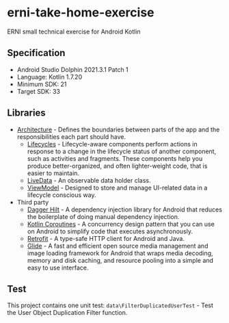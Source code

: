 # erni-take-home-exercise
ERNI small technical exercise for Android Kotlin

## Specification
- Android Studio Dolphin 2021.3.1 Patch 1
- Language: Kotlin 1.7.20
- Minimum SDK: 21
- Target SDK: 33


## Libraries
* [Architecture][1] - Defines the boundaries between parts of the app and the responsibilities each part should have.
  * [Lifecycles][2] - Lifecycle-aware components perform actions in response to a change in the lifecycle status of another component, such as activities and fragments. These components help you produce better-organized, and often lighter-weight code, that is easier to maintain.
  * [LiveData][3] - An observable data holder class.
  * [ViewModel][4] - Designed to store and manage UI-related data in a lifecycle conscious way. 
* Third party
  * [Dagger Hilt][5] - A dependency injection library for Android that reduces the boilerplate of doing manual dependency injection.
  * [Kotlin Coroutines][6] - A concurrency design pattern that you can use on Android to simplify code that executes asynchronously.
  * [Retrofit][7] - A type-safe HTTP client for Android and Java.
  * [Glide][8] - A fast and efficient open source media management and image loading framework for Android that wraps media decoding, memory and disk caching, and resource pooling into a simple and easy to use interface.
  

[1]: https://developer.android.com/jetpack/arch/
[2]: https://developer.android.com/topic/libraries/architecture/lifecycle
[3]: https://developer.android.com/topic/libraries/architecture/livedata
[4]: https://developer.android.com/topic/libraries/architecture/viewmodel
[5]: https://developer.android.com/training/dependency-injection/hilt-android
[6]: https://developer.android.com/kotlin/coroutines
[7]: https://square.github.io/retrofit/
[8]: https://github.com/bumptech/glide

## Test
This project contains one unit test:
`data\FilterDuplicatedUserTest` - Test the User Object Duplication Filter function.